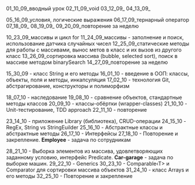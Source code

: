 01_10_09_вводный урок
02_11_09_void
03_12_09_
04_13_09_

05_16_09_условия, логические выражения
06_17_09_тернарный оператор
07_18_09_
08_19_09_
09_20_09_повторение за неделю

10_23_09_массивы и цикл for
11_24_09_массивы - заполнение и поиск, использование датчика случайных чисел
12_25_09_статические методы для работы с массивами, вынос метов в класс и их вызов из другого класс
13_26_09_сортировка массива (bubble, selected sort), поиск в массиве методом binarySearch
14_27_09_повторение за неделю

15_30_09 - класс String и его методы
16_01_10 - введение в ООП: классы, объекты, поля и методы, инкапсуляция
17_02_10 - технология Git, абстрагирование, конструкторы и полиморфизм

18_07_10 - наследование
19_08_10 - сравнение объектов, стандартные методы классов
20_09_10 - классы-обёртки (wrapper-classes)
21_10_10 - Unit-тестирование, TDD approach
22_11_10 - повторение

23_14_10 - приложение Library (библиотека), CRUD-операции
24_15_10 - RegEx, String vs StringEuilder
25_16_10 - Абстрактные классы и абстрактные методы
26_17_10 - Интерфейсы
27_18_10 - Повторение и закрепление. **Employee** - задача по сотрудникам

28_21_10 - Выборка элементов из массива, удовлетворяющих заданному условию, интерфейс Predicate. **Car-garage** - задача по выборке машин.
29_22_10 - Generics
30_23_10 - Comparable‹T> и Comparator<T> для сортировки массива объектов
31_24_10 - класс Arrays и его методы
32_25_10 - Повторение и закрепление